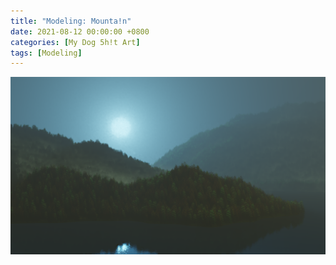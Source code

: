 ```yaml
---
title: "Modeling: Mounta!n"
date: 2021-08-12 00:00:00 +0800
categories: [My Dog 5h!t Art]
tags: [Modeling]
---
```


![Mounta!n](../../assets/img/MyDogShitArt/Mountain.png)
